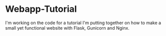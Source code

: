 # Webapp-Tutorial
I'm working on the code for a tutorial I'm putting together on how to make a small yet functional website with Flask, Gunicorn and Nginx.
